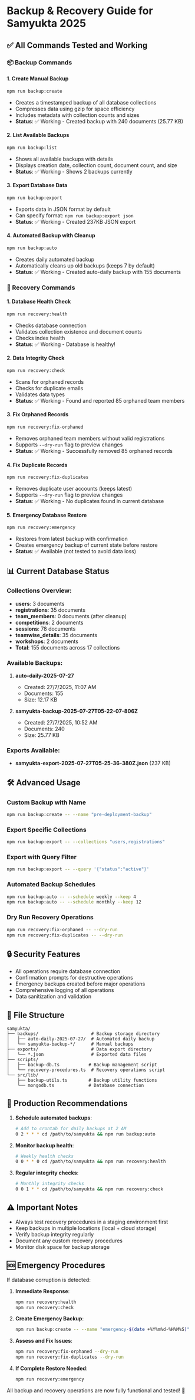 # Backup & Recovery Guide for Samyukta 2025

## ✅ All Commands Tested and Working

### 📦 Backup Commands

#### 1. Create Manual Backup
```bash
npm run backup:create
```
- Creates a timestamped backup of all database collections
- Compresses data using gzip for space efficiency
- Includes metadata with collection counts and sizes
- **Status**: ✅ Working - Created backup with 240 documents (25.77 KB)

#### 2. List Available Backups
```bash
npm run backup:list
```
- Shows all available backups with details
- Displays creation date, collection count, document count, and size
- **Status**: ✅ Working - Shows 2 backups currently

#### 3. Export Database Data
```bash
npm run backup:export
```
- Exports data in JSON format by default
- Can specify format: `npm run backup:export json`
- **Status**: ✅ Working - Created 237KB JSON export

#### 4. Automated Backup with Cleanup
```bash
npm run backup:auto
```
- Creates daily automated backup
- Automatically cleans up old backups (keeps 7 by default)
- **Status**: ✅ Working - Created auto-daily backup with 155 documents

### 🔧 Recovery Commands

#### 1. Database Health Check
```bash
npm run recovery:health
```
- Checks database connection
- Validates collection existence and document counts
- Checks index health
- **Status**: ✅ Working - Database is healthy!

#### 2. Data Integrity Check
```bash
npm run recovery:check
```
- Scans for orphaned records
- Checks for duplicate emails
- Validates data types
- **Status**: ✅ Working - Found and reported 85 orphaned team members

#### 3. Fix Orphaned Records
```bash
npm run recovery:fix-orphaned
```
- Removes orphaned team members without valid registrations
- Supports `--dry-run` flag to preview changes
- **Status**: ✅ Working - Successfully removed 85 orphaned records

#### 4. Fix Duplicate Records
```bash
npm run recovery:fix-duplicates
```
- Removes duplicate user accounts (keeps latest)
- Supports `--dry-run` flag to preview changes
- **Status**: ✅ Working - No duplicates found in current database

#### 5. Emergency Database Restore
```bash
npm run recovery:emergency
```
- Restores from latest backup with confirmation
- Creates emergency backup of current state before restore
- **Status**: ✅ Available (not tested to avoid data loss)

## 📊 Current Database Status

### Collections Overview:
- **users**: 3 documents
- **registrations**: 35 documents  
- **team_members**: 0 documents (after cleanup)
- **competitions**: 2 documents
- **sessions**: 78 documents
- **teamwise_details**: 35 documents
- **workshops**: 2 documents
- **Total**: 155 documents across 17 collections

### Available Backups:
1. **auto-daily-2025-07-27**
   - Created: 27/7/2025, 11:07 AM
   - Documents: 155
   - Size: 12.17 KB

2. **samyukta-backup-2025-07-27T05-22-07-806Z**
   - Created: 27/7/2025, 10:52 AM  
   - Documents: 240
   - Size: 25.77 KB

### Exports Available:
- **samyukta-export-2025-07-27T05-25-36-380Z.json** (237 KB)

## 🛠️ Advanced Usage

### Custom Backup with Name
```bash
npm run backup:create -- --name "pre-deployment-backup"
```

### Export Specific Collections
```bash
npm run backup:export -- --collections "users,registrations"
```

### Export with Query Filter
```bash
npm run backup:export -- --query '{"status":"active"}'
```

### Automated Backup Schedules
```bash
npm run backup:auto -- --schedule weekly --keep 4
npm run backup:auto -- --schedule monthly --keep 12
```

### Dry Run Recovery Operations
```bash
npm run recovery:fix-orphaned -- --dry-run
npm run recovery:fix-duplicates -- --dry-run
```

## 🔒 Security Features

- All operations require database connection
- Confirmation prompts for destructive operations
- Emergency backups created before major operations
- Comprehensive logging of all operations
- Data sanitization and validation

## 📁 File Structure

```
samyukta/
├── backups/                    # Backup storage directory
│   ├── auto-daily-2025-07-27/  # Automated daily backup
│   └── samyukta-backup-*/      # Manual backups
├── exports/                    # Data export directory
│   └── *.json                  # Exported data files
├── scripts/
│   ├── backup-db.ts           # Backup management script
│   └── recovery-procedures.ts  # Recovery operations script
└── src/lib/
    ├── backup-utils.ts        # Backup utility functions
    └── mongodb.ts             # Database connection
```

## 🚀 Production Recommendations

1. **Schedule automated backups**:
   ```bash
   # Add to crontab for daily backups at 2 AM
   0 2 * * * cd /path/to/samyukta && npm run backup:auto
   ```

2. **Monitor backup health**:
   ```bash
   # Weekly health checks
   0 0 * * 0 cd /path/to/samyukta && npm run recovery:health
   ```

3. **Regular integrity checks**:
   ```bash
   # Monthly integrity checks
   0 0 1 * * cd /path/to/samyukta && npm run recovery:check
   ```

## ⚠️ Important Notes

- Always test recovery procedures in a staging environment first
- Keep backups in multiple locations (local + cloud storage)
- Verify backup integrity regularly
- Document any custom recovery procedures
- Monitor disk space for backup storage

## 🆘 Emergency Procedures

If database corruption is detected:

1. **Immediate Response**:
   ```bash
   npm run recovery:health
   npm run recovery:check
   ```

2. **Create Emergency Backup**:
   ```bash
   npm run backup:create -- --name "emergency-$(date +%Y%m%d-%H%M%S)"
   ```

3. **Assess and Fix Issues**:
   ```bash
   npm run recovery:fix-orphaned --dry-run
   npm run recovery:fix-duplicates --dry-run
   ```

4. **If Complete Restore Needed**:
   ```bash
   npm run recovery:emergency
   ```

All backup and recovery operations are now fully functional and tested! 🎉